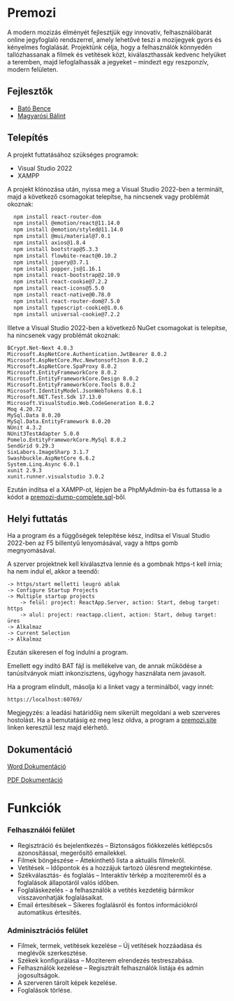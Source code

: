 
# Premozi

A modern mozizás élményét fejlesztjük egy innovatív, felhasználóbarát online jegyfoglaló rendszerrel, amely lehetővé teszi a mozijegyek gyors és kényelmes foglalását. Projektünk célja, hogy a felhasználók könnyedén tallózhassanak a filmek és vetítések közt, kiválaszthassák kedvenc helyüket a teremben, majd lefoglalhassák a jegyeket – mindezt egy reszponzív, modern felületen.


## Fejlesztők

- [Bató Bence](https://www.github.com/ktjisebojtioeskotbwioi)
- [Magyarósi Bálint](https://github.com/balintm05)


## Telepítés

A projekt futtatásához szükséges programok:
- Visual Studio 2022
- XAMPP

A projekt klónozása után, nyissa meg a Visual Studio 2022-ben a terminált, majd a következő csomagokat telepítse, ha nincsenek vagy problémát okoznak:

```bash
  npm install react-router-dom
  npm install @emotion/react@11.14.0
  npm install @emotion/styled@11.14.0
  npm install @mui/material@7.0.1
  npm install axios@1.8.4
  npm install bootstrap@5.3.3
  npm install flowbite-react@0.10.2
  npm install jquery@3.7.1
  npm install popper.js@1.16.1
  npm install react-bootstrap@2.10.9
  npm install react-cookie@7.2.2
  npm install react-icons@5.5.0
  npm install react-native@0.78.0
  npm install react-router-dom@7.5.0
  npm install typescript-cookie@1.0.6
  npm install universal-cookie@7.2.2

```
Illetve a Visual Studio 2022-ben a következő NuGet csomagokat is telepítse, ha nincsenek vagy problémát okoznak:

```
BCrypt.Net-Next 4.0.3
Microsoft.AspNetCore.Authentication.JwtBearer 8.0.2
Microsoft.AspNetCore.Mvc.NewtonsoftJson 8.0.2
Microsoft.AspNetCore.SpaProxy 8.0.2
Microsoft.EntityFrameworkCore 8.0.2
Microsoft.EntityFrameworkCore.Design 8.0.2
Microsoft.EntityFrameworkCore.Tools 8.0.2
Microsoft.IdentityModel.JsonWebTokens 8.6.1
Microsoft.NET.Test.Sdk 17.13.0
Microsoft.VisualStudio.Web.CodeGeneration 8.0.2
Moq 4.20.72
MySql.Data 8.0.20
MySql.Data.EntityFramework 8.0.20
NUnit 4.3.2
NUnit3TestAdapter 5.0.0
Pomelo.EntityFrameworkCore.MySql 8.0.2
SendGrid 9.29.3
SixLabors.ImageSharp 3.1.7
Swashbuckle.AspNetCore 6.6.2
System.Linq.Async 6.0.1
xunit 2.9.3
xunit.runner.visualstudio 3.0.2

```

Ezután indítsa el a XAMPP-ot, lépjen be a PhpMyAdmin-ba és futtassa le a kódot a [premozi-dump-complete.sql](https://github.com/balintm05/Premozi-applikacio-projekt/blob/master/premozi-dump-complete.sql)-ből. 


## Helyi futtatás
Ha a program és a függőségek telepítése kész, indítsa el Visual Studio 2022-ben az F5 billentyű lenyomásával, vagy a https gomb megnyomásával.

A szerver projektnek kell kiválasztva lennie és a gombnak https-t kell írnia; ha nem indul el, akkor a teendő:


    -> https/start melletti leugró ablak 
    -> Configure Startup Projects 
    -> Multiple startup projects 
        -> felül: project: ReactApp.Server, action: Start, debug target: https
        -> alul: project: reactapp.client, action: Start, debug target: üres
    -> Alkalmaz 
    -> Current Selection 
    -> Alkalmaz

Ezután sikeresen el fog indulni a program.


Emellett egy indító BAT fájl is mellékelve van, de annak működése a tanúsítványok miatt inkonzisztens, úgyhogy használata nem javasolt. 

Ha a program elindult, másolja ki a linket vagy a terminálból, vagy innét:
```
https://localhost:60769/
```

Megjegyzés: a leadási határidőig nem sikerült megoldani a web szerveres hostolást. Ha a bemutatásig ez meg lesz oldva, a program a [premozi.site](https://premozi.site/) linken keresztül lesz majd elérhető.

## Dokumentáció

[Word Dokumentáció](https://github.com/balintm05/Premozi-applikacio-projekt/raw/refs/heads/master/Premozi%20Dokument%C3%A1ci%C3%B3%20Word.docx)

[PDF Dokumentáció](https://github.com/balintm05/Premozi-applikacio-projekt/raw/refs/heads/master/Premozi%20Dokument%C3%A1ci%C3%B3%20Word.docx)


# Funkciók

### Felhasználói felület
- Regisztráció és bejelentkezés – Biztonságos fiókkezelés kétlépcsős azonosítással, megerősítő emailekkel.
- Filmek böngészése – Áttekinthető lista a aktuális filmekről.
- Vetítések – Időpontok és a hozzájuk tartozó ülésrend megtekintése.
- Székválasztás- és foglalás – Interaktív térkép a moziteremről és a foglalások állapotáról valós időben.
- Foglaláskezelés - a felhasználók a vetítés kezdetéig bármikor visszavonhatják foglalásaikat.
- Email értesítések – Sikeres foglalásról és fontos információkról automatikus értesítés.

### Adminisztrációs felület
- Filmek, termek, vetítések kezelése – Új vetítések hozzáadása és meglévők szerkesztése.
- Székek konfigurálása – Moziterem elrendezés testreszabása.
- Felhasználók kezelése – Regisztrált felhasználók listája és admin jogosultságok.
- A szerveren tárolt képek kezelése.
- Foglalások törlése.



